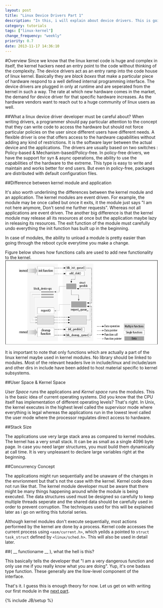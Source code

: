 ```yaml
---
layout: post
title: "Linux Device Drivers Part 1"
description: "In this, i will explain about device drivers. This is going to be a long series in itself. It will also have some programming examples."
category: tutorials
tags: ["linux-kernel"]
change_frequency: "weekly"
priority: 0.7
date: 2013-11-17 14:36:10
---
```


#Overview
Since we know that the linux kernel code is huge and complex in itself, the kernel hackers need an entry point to the code without thinking of the complexity. The device drivers act as an entry ramp into the code house of linux kernel. Basically they are *black boxes* that make a particular piece of hardware respond to a well defined internal programming interface. The device drivers are plugged in only at runtime and are seperated from the kernel in such a way. The rate at which new hardware comes in the market, the demand for device driver for that specific hardware increases. As the hardware vendors want to reach out to a huge community of linux users as well.					

##What a linux device driver developer must be careful about?
When writing drivers, a programmer should pay particular attention to the concept that they can write code to access the hardware but should not force particular policies on the user since different users have different needs. A flexible driver is one that offers access to the hardware capabilities without adding any kind of restrictions.		It is the software layer between the actual device and the applications. The drivers are usually based on two switches : Policy-based & Mechanism-based/Policy-free.
In policy-free drivers, we have the support for syn & async operations, the ability to use the capabilities of the hardware to the extreme. This type is easy to write and maintain and works better for end users. But even in policy-free, packages are distributed with default configuration files.				

##Difference between kernel module and application

It's also worth underlining the differences between the kernel module and an application. The kernel modules are event driven. For example, the module may be once called but once it exits, it the module just says "I am not here anymore, Don't send me further requests". Whereas not all applications are event driven. The another big difference is that the kernel module may release all its resources at once but the application maybe lazy in releasing its resources. The exit function of the module must carefully undo everything the init function has built up in the beginning. 

In case of modules, the ability to unload a module is pretty easier than going through the reboot cycle everytime you make a change. 

Figure below shows how functions calls are used to add new functionality to the kernel. 
![enter image description here][1]

It is important to note that only functions which are actually a part of the linux kernel maybe used in kernel modules. No library should be linked to modules. Most of the relevant headers live in include/linux and include/asm and other dirs in include have been added to host material specific to kernel subsystems.

##User Space & Kernel Space

*User Space* runs the applications and *Kernel space* runs the modules. This is the basic idea of current operating systems. Did you know that the CPU itself has implementation of different operating levels? That's right. In Unix, the kernel executes in the highest level called the supervisor mode where everything is legal whereas the applications run in the lowest level called the user mode where the processor regulates direct access to hardware.


##Stack Size

The applications use very large stack area as compared to kernel modules. The kernel has a very small stack. It can be as small as a single 4096 byte page. In case you need larger structures, you must build them dynamically at call time. It is very unpleasant to declare large variables right at the beginning.  


##Concurrency Concept

The applications might run sequentially and be unaware of the changes in the envrionment but that's not the case with the kernel. Kernel code does not run like that. The kernel module developer must be aware that there might be many things happening around while the module is being executed. The data structures used must be designed so carefully to keep multiple threads seperate and the shared data should be carefully used in order to prevent corruption. The techniques used for this will be explained later as i go on writing this tutorial series. 

Although kernel modules don't execute sequentially, most actions performed by the kernel are done by a process. Kernel code accesses the current process using `<asm/current.h>`, which yeilds a pointed to `struct task_struct` defined by `<linux/sched.h>`. This will also be used in detail later.

##( __ functioname __ ), what the hell is this?

This basically tells the developer that "I am a very dangerous function and only use me if you really know what you are doing". Yup, it's one badass type function. These generally are the llow-level component of the interface.

That's it. I guess this is enough theory for now. Let us get on with writing our first module in the [next part](/tutorials/linux-device-drivers-part-2--writing-your-first-kernel-module/11/17/2013).

{% include JB/setup %}


  [1]: /assets/imags/tuts/linuxkernel/link_module_to_kernel.jpeg "Linking module to kernel"
